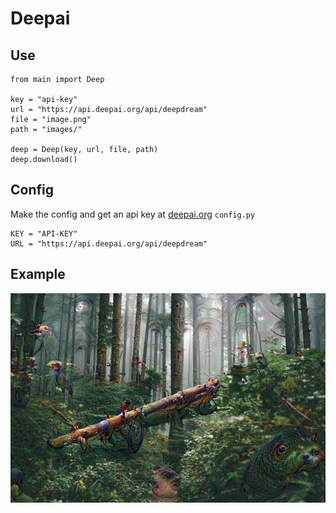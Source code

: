 # Deepai

## Use

```
from main import Deep

key = "api-key"
url = "https://api.deepai.org/api/deepdream"
file = "image.png"
path = "images/"

deep = Deep(key, url, file, path)
deep.download()
```

## Config
Make the config and get an api key at [deepai.org](https://deepai.org)
`config.py`
```
KEY = "API-KEY"
URL = "https://api.deepai.org/api/deepdream"
```

## Example
![Example image](https://github.com/JakeRoggenbuck/Deepai/blob/master/images/34d5700d-73e2-4d2c-99f7-9ecbd125e68c.jpg?raw=true)
